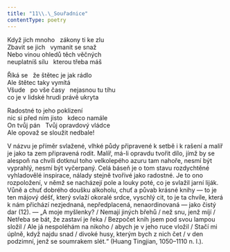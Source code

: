 ```yaml
---
title: "11\\.\_Souřadnice"
contentType: poetry
---
```


<section>

Když jich mnoho   zákony ti ke zlu  
Zbavit se jich   vymanit se snaž  
Nebo vinou ohledů těch věčných  
neuplatníš sílu   kterou třeba máš

</section>

<section>

Říká se   že štětec je jak rádlo  
Ale štětec taky vymítá  
Všude   po vše časy   nejasnou tu tíhu  
co je v lidské hrudi právě ukryta

</section>

<section>

Radostné to jeho poklizení  
nic si před ním jisto   kdeco namále  
On tvůj pán   Tvůj opravdový vládce  
Ale opovaž se sloužit nedbale!

</section>


<section>

V názvu je příměr svlažené, vlhké půdy připravené k setbě i k rašení a malíř je jako ta zem připravená rodit. Malíř, má-li opravdu tvořit dílo, jímž by se alespoň na chvíli dotknul toho velkolepého azuru tam nahoře, nesmí být vyprahlý, nesmí být vyčerpaný. Celá báseň je o tom stavu rozdychtěné vyhladovělé inspirace, nálady stejně tvořivé jako radostné. Je to ono rozpoložení, v němž se nacházejí pole a louky poté, co je svlažil jarní liják. Vůně a chuť dobrého doušku alkoholu, chuť a půvab krásné knihy — to je ten májový déšť, který svlaží okoralé srdce, vyschlý cit, to je ta chvíle, která k nám přichází nezjednaná, nepředplacená, nenaordinovaná — jako čistý dar (12). — „A moje myšlenky? / Nemají jiných břehů / než snu, jenž míjí / Netřeba se bát, že zastaví je řeka / Bezpočet knih jsem pod svou lampou složil / Ale já nespoléhám na nikoho / abych je v jeho ruce vložil / Stačí mi úplně, když najdu snad / divoké husy, kterým bych z nich čet / v den podzimní, jenž se soumrakem slét.“ (Huang Tingjian, 1050–1110 n. l.).

</section>

